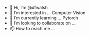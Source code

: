 - 👋 Hi, I’m @dfwalsh
- 👀 I’m interested in ...
Computer Vision
- 🌱 I’m currently learning ...
Pytorch
- 💞️ I’m looking to collaborate on ...
- 📫 How to reach me ...

<!---
dfwalsh/dfwalsh is a ✨ special ✨ repository because its `README.md` (this file) appears on your GitHub profile.
You can click the Preview link to take a look at your changes.
--->
